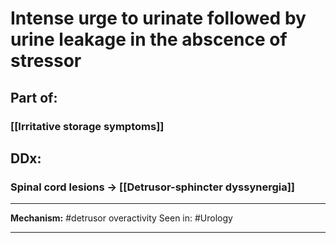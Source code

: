 #  Intense urge to urinate followed by urine leakage in the abscence of stressor
## Part of:
### [[Irritative storage symptoms]]
## DDx:
### Spinal cord lesions -> [[Detrusor-sphincter dyssynergia]]


---
**Mechanism:** #detrusor overactivity 
Seen in: #Urology 

---

